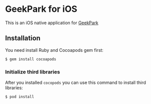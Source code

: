 # GeekPark for iOS

This is an iOS native application for [GeekPark](http://www.geekpark.net)

## Installation

You need install Ruby and Cocoapods gem first:

```bash
$ gem install cocoapods
```

### Initialize third libraries

After you installed `cocopods` you can use this command to install third libraries:

```bash
$ pod install
```


